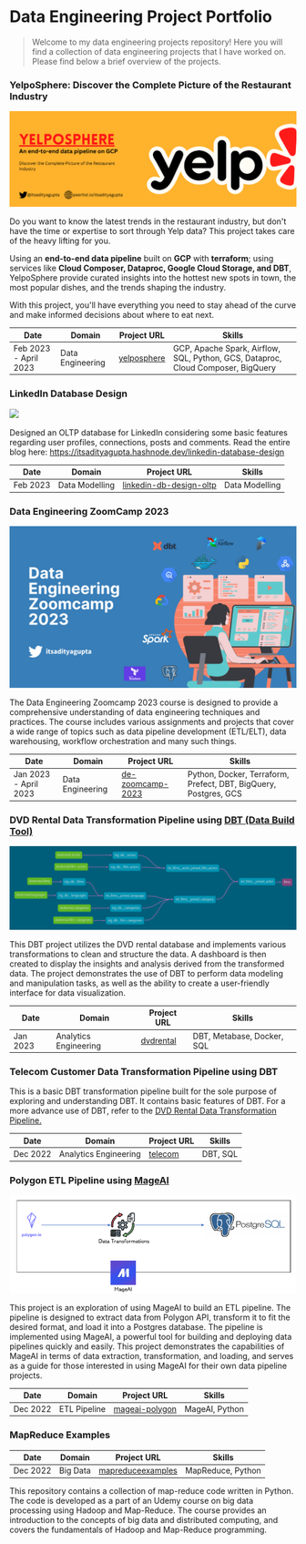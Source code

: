 # Data Engineering Project Portfolio

> Welcome to my data engineering projects repository! Here you will find a collection of data engineering projects 
> that I have worked on. Please find below a brief overview of the projects.

### YelpoSphere: Discover the Complete Picture of the Restaurant Industry

![](yelp-banner.png)

Do you want to know the latest trends in the restaurant industry, but don't have the time or 
expertise to sort through Yelp data? This project takes care of the heavy lifting for you.

Using an **end-to-end data pipeline** built on **GCP** with **terraform**; using services like 
**Cloud Composer, Dataproc, Google Cloud Storage, and DBT**, YelpoSphere provide curated 
insights into the hottest new spots in town, the most popular dishes, and the trends shaping 
the industry. 

With this project, you'll have everything you need to stay ahead of the curve and make informed decisions about where to 
eat next.

| **Date**           	| **Domain**       	| **Project URL**                                                         	| **Skills**                                                                       	|
|--------------------	|------------------	|-------------------------------------------------------------------------	|----------------------------------------------------------------------------------	|
| Feb 2023 - April 2023 	| Data Engineering 	| [yelposphere](https://github.com/Aditya-Gupta1/yelp-gcp-infrastructure) 	| GCP, Apache Spark, Airflow, SQL, Python, GCS, Dataproc, Cloud Composer, BigQuery 	|

### LinkedIn Database Design

![](linkedin-dd.png)

Designed an OLTP database for LinkedIn considering some basic features regarding user profiles, connections, posts and comments. Read the entire blog here: https://itsadityagupta.hashnode.dev/linkedin-database-design

| **Date** 	| **Domain**     	| **Project URL**                                                                                                         	| **Skills**     	|
|----------	|----------------	|--------------------------------------------------------------------------------------------------------------------	|----------------	|
| Feb 2023 	| Data Modelling 	| [linkedin-db-design-oltp](https://github.com/Aditya-Gupta1/data-engineering-projects/tree/linkedin-db-design-oltp) 	| Data Modelling 	|

### Data Engineering ZoomCamp 2023

![](dezoomcamp2023.png)

The Data Engineering Zoomcamp 2023 course is designed to provide a comprehensive understanding of data engineering techniques and practices. The course includes various 
assignments and projects that cover a wide range of topics such as data pipeline development (ETL/ELT), data warehousing, workflow orchestration and many such things.

| **Date** 	                | **Domain** 	       | **Project URL**      	| **Skills**    |
|---------------------------|--------------------|-----------------	| ----------------- |
| Jan 2023 - April 2023      	 | Data Engineering 	 |  [de-zoomcamp-2023](https://github.com/Aditya-Gupta1/data-engineering-projects/tree/de-zoomcamp-2023)	| Python, Docker, Terraform, Prefect, DBT, BigQuery, Postgres, GCS |

### DVD Rental Data Transformation Pipeline using [DBT (Data Build Tool)](https://www.getdbt.com/)

![](dvd-rental-dbt.png)

This DBT project utilizes the DVD rental database and implements various transformations to clean and structure the data. A dashboard is then created to display the insights 
and analysis derived from the transformed data. The project demonstrates the use of DBT to perform data modeling and manipulation tasks, as well as the ability to create a 
user-friendly interface for data visualization.

| **Date**           	 | **Domain**            	| **Project URL**                                                                             	| **Skills** 	                        |
|----------------|-----------------------	|----------------------------------------------------------------------------------------	|-------------------------------------|
| Jan 2023 	     | Analytics Engineering 	| [dvdrental](https://github.com/Aditya-Gupta1/data-engineering-projects/tree/dvdrental) 	| DBT, Metabase, Docker, SQL        	 |

### Telecom Customer Data Transformation Pipeline using DBT

This is a basic DBT transformation pipeline built for the sole purpose of exploring and understanding DBT. It contains basic features of DBT.
For a more advance use of DBT, refer to the [DVD Rental Data Transformation Pipeline.](#dvd-rental-data-transformation-pipeline-using-dbt-data-build-toolhttpswwwgetdbtcom)

| **Date** 	| **Domain**            	| **Project URL**                                                                         	| **Skills** 	|
|----------	|-----------------------	|------------------------------------------------------------------------------------	|------------	|
| Dec 2022 	| Analytics Engineering 	| [telecom](https://github.com/Aditya-Gupta1/data-engineering-projects/tree/telecom) 	| DBT, SQL   	|

### Polygon ETL Pipeline using [MageAI](https://www.mage.ai/)

![](mage-architecture.png)

This project is an exploration of using MageAI to build an ETL pipeline. The pipeline is designed to extract data from Polygon API, transform it to fit 
the desired format, and load it into a Postgres database. The pipeline is implemented using MageAI, a powerful tool for building and deploying data pipelines 
quickly and easily. This project demonstrates the capabilities of MageAI in terms of data extraction, transformation, and loading, and serves as a guide for 
those interested in using MageAI for their own data pipeline projects.

| **Date** 	| **Domain**   	| **Project URL**                                                                                       	| **Skills**     	|
|----------	|--------------	|--------------------------------------------------------------------------------------------------	|----------------	|
| Dec 2022 	| ETL Pipeline 	| [mageai-polygon](https://github.com/Aditya-Gupta1/data-engineering-projects/tree/mageai-polygon) 	| MageAI, Python 	|

### MapReduce Examples

| **Date** 	| **Domain** 	| **Project URL**                                                                                             	 | **Skills**        	|
|----------	|------------	|---------------------------------------------------------------------------------------------------------------|-------------------	|
| Dec 2022 	| Big Data   	| [mapreduceexamples](https://github.com/Aditya-Gupta1/data-engineering-projects/tree/mapreduceexamples) 	      | MapReduce, Python 	|

This repository contains a collection of map-reduce code written in Python. The code is developed as a part of an Udemy course on big data processing using Hadoop and 
Map-Reduce. The course provides an introduction to the concepts of big data and distributed computing, and covers the fundamentals of Hadoop and Map-Reduce programming.
